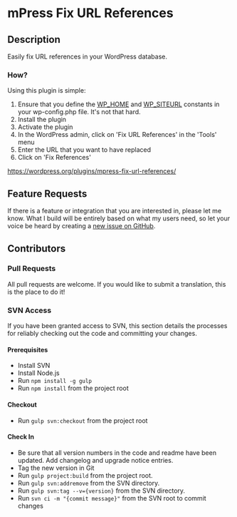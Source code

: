 # mPress Fix URL References

## Description
Easily fix URL references in your WordPress database.

### How?

Using this plugin is simple:

1. Ensure that you define the [WP_HOME](http://codex.wordpress.org/Editing_wp-config.php#Blog_address_.28URL.29) and [WP_SITEURL](http://codex.wordpress.org/Editing_wp-config.php#WordPress_address_.28URL.29) constants in your wp-config.php file.  It's not that hard.
2. Install the plugin
3. Activate the plugin
4. In the WordPress admin, click on 'Fix URL References' in the 'Tools' menu
4. Enter the URL that you want to have replaced
5. Click on 'Fix References'

https://wordpress.org/plugins/mpress-fix-url-references/

## Feature Requests

If there is a feature or integration that you are interested in, please let me know. What I build will be entirely based on what my users need, so let your voice be heard by creating a [new issue on GitHub](https://github.com/wpscholar/mPress-Fix-URL-References/issues/new).

## Contributors

### Pull Requests
All pull requests are welcome.  If you would like to submit a translation, this is the place to do it!

### SVN Access
If you have been granted access to SVN, this section details the processes for reliably checking out the code and committing your changes.

#### Prerequisites
- Install SVN
- Install Node.js
- Run `npm install -g gulp`
- Run `npm install` from the project root

#### Checkout
- Run `gulp svn:checkout` from the project root

#### Check In
- Be sure that all version numbers in the code and readme have been updated.  Add changelog and upgrade notice entries.
- Tag the new version in Git
- Run `gulp project:build` from the project root.
- Run `gulp svn:addremove` from the SVN directory.
- Run `gulp svn:tag --v={version}` from the SVN directory.
- Run `svn ci -m "{commit message}"` from the SVN root to commit changes